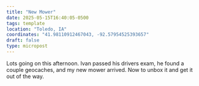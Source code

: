 ```yaml
---
title: "New Mower"
date: 2025-05-15T16:40:05-0500
tags: template
location: "Toledo, IA"
coordinates: "41.98110912467043, -92.57954525393657"
draft: false
type: micropost
---
```

Lots going on this afternoon. Ivan passed his drivers exam, he found a couple geocaches, and my new mower arrived. Now to unbox it and get it out of the way.
